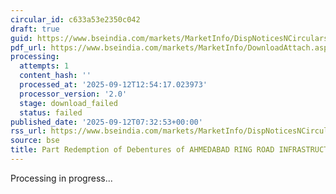 ```yaml
---
circular_id: c633a53e2350c042
draft: true
guid: https://www.bseindia.com/markets/MarketInfo/DispNoticesNCirculars.aspx?Noticeid={4BCA530F-032A-482E-9FDA-80D3962723DA}&noticeno=20250912-19&dt=09/12/2025&icount=19&totcount=84&flag=0
pdf_url: https://www.bseindia.com/markets/MarketInfo/DownloadAttach.aspx?id=20250912-19&attachedId=
processing:
  attempts: 1
  content_hash: ''
  processed_at: '2025-09-12T12:54:17.023973'
  processor_version: '2.0'
  stage: download_failed
  status: failed
published_date: '2025-09-12T07:32:53+00:00'
rss_url: https://www.bseindia.com/markets/MarketInfo/DispNoticesNCirculars.aspx?Noticeid={4BCA530F-032A-482E-9FDA-80D3962723DA}&noticeno=20250912-19&dt=09/12/2025&icount=19&totcount=84&flag=0
source: bse
title: Part Redemption of Debentures of AHMEDABAD RING ROAD INFRASTRUCTURE LIMITED
---
```


Processing in progress...